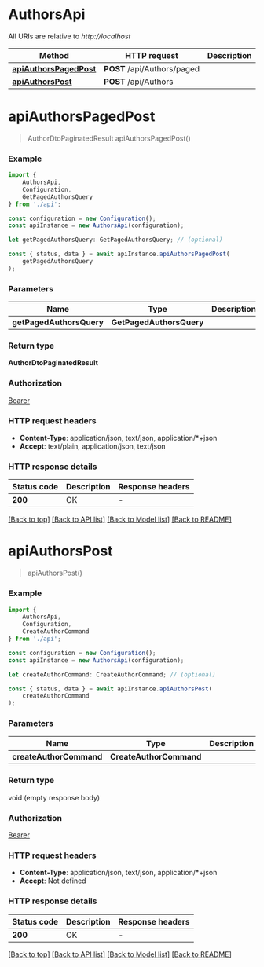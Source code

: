 # AuthorsApi

All URIs are relative to *http://localhost*

|Method | HTTP request | Description|
|------------- | ------------- | -------------|
|[**apiAuthorsPagedPost**](#apiauthorspagedpost) | **POST** /api/Authors/paged | |
|[**apiAuthorsPost**](#apiauthorspost) | **POST** /api/Authors | |

# **apiAuthorsPagedPost**
> AuthorDtoPaginatedResult apiAuthorsPagedPost()


### Example

```typescript
import {
    AuthorsApi,
    Configuration,
    GetPagedAuthorsQuery
} from './api';

const configuration = new Configuration();
const apiInstance = new AuthorsApi(configuration);

let getPagedAuthorsQuery: GetPagedAuthorsQuery; // (optional)

const { status, data } = await apiInstance.apiAuthorsPagedPost(
    getPagedAuthorsQuery
);
```

### Parameters

|Name | Type | Description  | Notes|
|------------- | ------------- | ------------- | -------------|
| **getPagedAuthorsQuery** | **GetPagedAuthorsQuery**|  | |


### Return type

**AuthorDtoPaginatedResult**

### Authorization

[Bearer](../README.md#Bearer)

### HTTP request headers

 - **Content-Type**: application/json, text/json, application/*+json
 - **Accept**: text/plain, application/json, text/json


### HTTP response details
| Status code | Description | Response headers |
|-------------|-------------|------------------|
|**200** | OK |  -  |

[[Back to top]](#) [[Back to API list]](../README.md#documentation-for-api-endpoints) [[Back to Model list]](../README.md#documentation-for-models) [[Back to README]](../README.md)

# **apiAuthorsPost**
> apiAuthorsPost()


### Example

```typescript
import {
    AuthorsApi,
    Configuration,
    CreateAuthorCommand
} from './api';

const configuration = new Configuration();
const apiInstance = new AuthorsApi(configuration);

let createAuthorCommand: CreateAuthorCommand; // (optional)

const { status, data } = await apiInstance.apiAuthorsPost(
    createAuthorCommand
);
```

### Parameters

|Name | Type | Description  | Notes|
|------------- | ------------- | ------------- | -------------|
| **createAuthorCommand** | **CreateAuthorCommand**|  | |


### Return type

void (empty response body)

### Authorization

[Bearer](../README.md#Bearer)

### HTTP request headers

 - **Content-Type**: application/json, text/json, application/*+json
 - **Accept**: Not defined


### HTTP response details
| Status code | Description | Response headers |
|-------------|-------------|------------------|
|**200** | OK |  -  |

[[Back to top]](#) [[Back to API list]](../README.md#documentation-for-api-endpoints) [[Back to Model list]](../README.md#documentation-for-models) [[Back to README]](../README.md)

